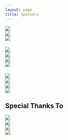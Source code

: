 ```yaml
---
layout: page
title: Sponsors
---
```

<div class="row">
    <div class="span4 sponsor-thumb">
        <img src="http://placehold.it/240x180">
    </div>
    <div class="span4 sponsor-thumb">
        <img src="http://placehold.it/240x180">
    </div>
    <div class="span4 sponsor-thumb">
        <img src="http://placehold.it/240x180">
    </div>
</div>
<div class="row" style="margin-top: 20px">
    <div class="span3 sponsor-thumb">
        <img src="http://placehold.it/160x120">
    </div>
    <div class="span3 sponsor-thumb">
        <img src="http://placehold.it/160x120">
    </div>
    <div class="span3 sponsor-thumb">
        <img src="http://placehold.it/160x120">
    </div>
    <div class="span3 sponsor-thumb">
        <img src="http://placehold.it/160x120">
    </div>
</div>
<div class="row" style="margin-top: 20px">
    <div class="span3 sponsor-thumb">
        <img src="http://placehold.it/160x120">
    </div>
    <div class="span3 sponsor-thumb">
        <img src="http://placehold.it/160x120">
    </div>
    <div class="span3 sponsor-thumb">
        <img src="http://placehold.it/160x120">
    </div>
    <div class="span3 sponsor-thumb">
        <img src="http://placehold.it/160x120">
    </div>
</div>

<h2>Special Thanks To</h2>

<div class="row">
    <div class="span3 sponsor-thumb">
        <img src="http://placehold.it/160x120">
    </div>
    <div class="span3 sponsor-thumb">
        <img src="http://placehold.it/160x120">
    </div>
    <div class="span3 sponsor-thumb">
        <img src="http://placehold.it/160x120">
    </div>
    <div class="span3 sponsor-thumb">
        <img src="http://placehold.it/160x120">
    </div>
</div>
